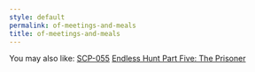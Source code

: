 ```yaml
---
style: default
permalink: of-meetings-and-meals
title: of-meetings-and-meals
---
```

You may also like:
[SCP-055](http://scp-wiki.net/scp-055)
[Endless Hunt Part Five: The Prisoner](http://scp-wiki.net/ofanendlesshunt-partfive-theprisoner)